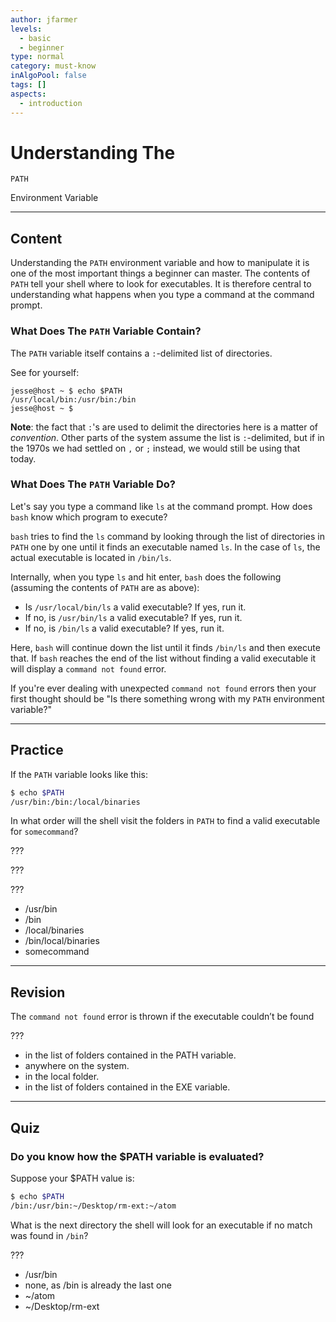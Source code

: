 ```yaml
---
author: jfarmer
levels:
  - basic
  - beginner
type: normal
category: must-know
inAlgoPool: false
tags: []
aspects:
  - introduction
---
```


# Understanding The 

`PATH`

 Environment Variable


---

## Content

Understanding the `PATH` environment variable and how to manipulate it is one of the most important things a beginner can master.  The contents of `PATH` tell your shell where to look for executables.  It is therefore central to understanding what happens when you type a command at the command prompt.

### What Does The `PATH` Variable Contain?

The `PATH` variable itself contains a `:`-delimited list of directories.

See for yourself:

```shell
jesse@host ~ $ echo $PATH
/usr/local/bin:/usr/bin:/bin
jesse@host ~ $
```

**Note**: the fact that `:`'s are used to delimit the directories here is a matter of *convention*.  Other parts of the system assume the list is `:`-delimited, but if in the 1970s we had settled on `,` or `;` instead, we would still be using that today.

### What Does The `PATH` Variable Do?

Let's say you type a command like `ls` at the command prompt.  How does `bash` know which program to execute?

`bash` tries to find the `ls` command by looking through the list of directories in `PATH` one by one until it finds an executable named `ls`.  In the case of `ls`, the actual executable is located in `/bin/ls`.

Internally, when you type `ls` and hit enter, `bash` does the following (assuming the contents of `PATH` are as above):

* Is `/usr/local/bin/ls` a valid executable?  If yes, run it.
* If no, is `/usr/bin/ls` a valid executable?  If yes, run it.
* If no, is `/bin/ls` a valid executable?  If yes, run it.

Here, `bash` will continue down the list until it finds `/bin/ls` and then execute that.  If `bash` reaches the end of the list without finding a valid executable it will display a `command not found` error.

If you're ever dealing with unexpected `command not found` errors then your first thought should be "Is there something wrong with my `PATH` environment variable?"


---

## Practice

If the `PATH` variable looks like this:

```bash
$ echo $PATH
/usr/bin:/bin:/local/binaries
```

In what order will the shell visit the folders in `PATH` to find a valid executable for `somecommand`?

???

???

???

* /usr/bin
* /bin
* /local/binaries
* /bin/local/binaries
* somecommand


---

## Revision

The `command not found` error is thrown if the executable couldn’t be found

???

* in the list of folders contained in the PATH variable.
* anywhere on the system.
* in the local folder.
* in the list of folders contained in the EXE variable.


---

## Quiz

### Do you know how the $PATH variable is evaluated?


Suppose your $PATH value is:

```bash
$ echo $PATH
/bin:/usr/bin:~/Desktop/rm-ext:~/atom
```

What is the next directory the shell will look
for an executable if no match was found in `/bin`?

 ???

* /usr/bin
* none, as /bin is already the last one
* ~/atom
* ~/Desktop/rm-ext

